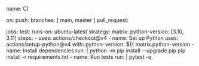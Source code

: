 name: CI

on:
  push:
    branches: [ main, master ]
  pull_request:

jobs:
  test:
    runs-on: ubuntu-latest
    strategy:
      matrix:
        python-version: [3.10, 3.11]
    steps:
      - uses: actions/checkout@v4
      - name: Set up Python
        uses: actions/setup-python@v4
        with:
          python-version: ${{ matrix.python-version 
      - name: Install dependencies
        run: |
          python -m pip install --upgrade pip
          pip install -r requirements.txt
      - name: Run tests
        run: |
          pytest -q
